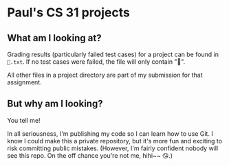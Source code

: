 # Paul's CS 31 projects

## What am I looking at?

Grading results (particularly failed test cases) for a project can be found in `🗿.txt`. If no test cases were failed, the file will only contain "🤩".

All other files in a project directory are part of my submission for that assignment.

## But why am I looking?

You tell me!

In all seriousness, I'm publishing my code so I can learn how to use Git. I know I could make this a private repository, but it's more fun and exciting to risk committing public mistakes. (However, I'm fairly confident nobody will see this repo. On the off chance you're not me, hihi~~ 😘.)
